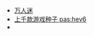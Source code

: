 - [万人迷](https://www.wrmdjyx.cn/)
- [上千款游戏种子 pas:hev6](https://pan.xunlei.com/s/VNkAeFDD_4SnUG0p_OogWjkNA1#)
-